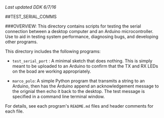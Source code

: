 *Last updated DDK 6/7/16*

##TEST_SERIAL_COMMS

###OVERVIEW:
This directory contains scripts for testing the serial connection between a desktop computer and an Arduino microcontroller. Use to aid in testing system performance, diagnosing bugs, and developing other programs.

This directory includes the following programs:

* `test_serial_port` : A minimal sketch that does nothing. This is simply meant to be uploaded to an Arduino to confirm that the TX and RX LEDs on the boad are working appropriately.  

* `marco_polo`: A simple Python program that transmits a string to an Arduino, then has the Arduino append an acknowledgement message to the orignial then echo it back to the desktop. The test message is specified in a command line terminal window. 

For details, see each program's `README.md` files and header comments for each file. 
